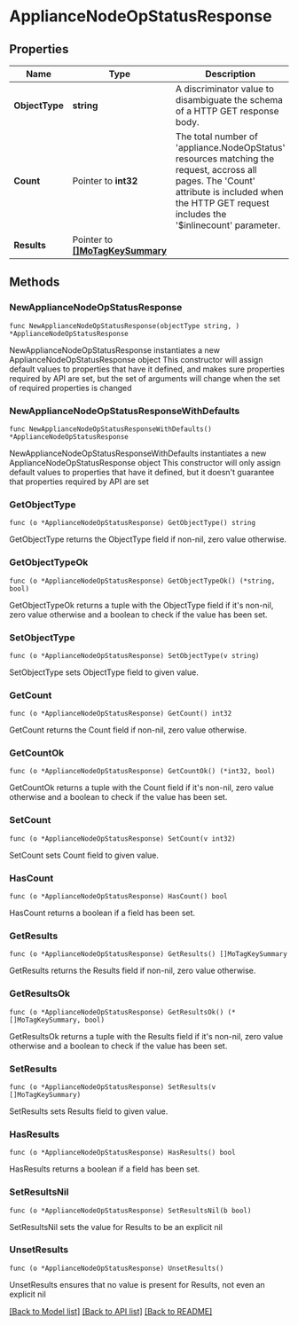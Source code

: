 # ApplianceNodeOpStatusResponse

## Properties

Name | Type | Description | Notes
------------ | ------------- | ------------- | -------------
**ObjectType** | **string** | A discriminator value to disambiguate the schema of a HTTP GET response body. | 
**Count** | Pointer to **int32** | The total number of &#39;appliance.NodeOpStatus&#39; resources matching the request, accross all pages. The &#39;Count&#39; attribute is included when the HTTP GET request includes the &#39;$inlinecount&#39; parameter. | [optional] 
**Results** | Pointer to [**[]MoTagKeySummary**](MoTagKeySummary.md) |  | [optional] 

## Methods

### NewApplianceNodeOpStatusResponse

`func NewApplianceNodeOpStatusResponse(objectType string, ) *ApplianceNodeOpStatusResponse`

NewApplianceNodeOpStatusResponse instantiates a new ApplianceNodeOpStatusResponse object
This constructor will assign default values to properties that have it defined,
and makes sure properties required by API are set, but the set of arguments
will change when the set of required properties is changed

### NewApplianceNodeOpStatusResponseWithDefaults

`func NewApplianceNodeOpStatusResponseWithDefaults() *ApplianceNodeOpStatusResponse`

NewApplianceNodeOpStatusResponseWithDefaults instantiates a new ApplianceNodeOpStatusResponse object
This constructor will only assign default values to properties that have it defined,
but it doesn't guarantee that properties required by API are set

### GetObjectType

`func (o *ApplianceNodeOpStatusResponse) GetObjectType() string`

GetObjectType returns the ObjectType field if non-nil, zero value otherwise.

### GetObjectTypeOk

`func (o *ApplianceNodeOpStatusResponse) GetObjectTypeOk() (*string, bool)`

GetObjectTypeOk returns a tuple with the ObjectType field if it's non-nil, zero value otherwise
and a boolean to check if the value has been set.

### SetObjectType

`func (o *ApplianceNodeOpStatusResponse) SetObjectType(v string)`

SetObjectType sets ObjectType field to given value.


### GetCount

`func (o *ApplianceNodeOpStatusResponse) GetCount() int32`

GetCount returns the Count field if non-nil, zero value otherwise.

### GetCountOk

`func (o *ApplianceNodeOpStatusResponse) GetCountOk() (*int32, bool)`

GetCountOk returns a tuple with the Count field if it's non-nil, zero value otherwise
and a boolean to check if the value has been set.

### SetCount

`func (o *ApplianceNodeOpStatusResponse) SetCount(v int32)`

SetCount sets Count field to given value.

### HasCount

`func (o *ApplianceNodeOpStatusResponse) HasCount() bool`

HasCount returns a boolean if a field has been set.

### GetResults

`func (o *ApplianceNodeOpStatusResponse) GetResults() []MoTagKeySummary`

GetResults returns the Results field if non-nil, zero value otherwise.

### GetResultsOk

`func (o *ApplianceNodeOpStatusResponse) GetResultsOk() (*[]MoTagKeySummary, bool)`

GetResultsOk returns a tuple with the Results field if it's non-nil, zero value otherwise
and a boolean to check if the value has been set.

### SetResults

`func (o *ApplianceNodeOpStatusResponse) SetResults(v []MoTagKeySummary)`

SetResults sets Results field to given value.

### HasResults

`func (o *ApplianceNodeOpStatusResponse) HasResults() bool`

HasResults returns a boolean if a field has been set.

### SetResultsNil

`func (o *ApplianceNodeOpStatusResponse) SetResultsNil(b bool)`

 SetResultsNil sets the value for Results to be an explicit nil

### UnsetResults
`func (o *ApplianceNodeOpStatusResponse) UnsetResults()`

UnsetResults ensures that no value is present for Results, not even an explicit nil

[[Back to Model list]](../README.md#documentation-for-models) [[Back to API list]](../README.md#documentation-for-api-endpoints) [[Back to README]](../README.md)


